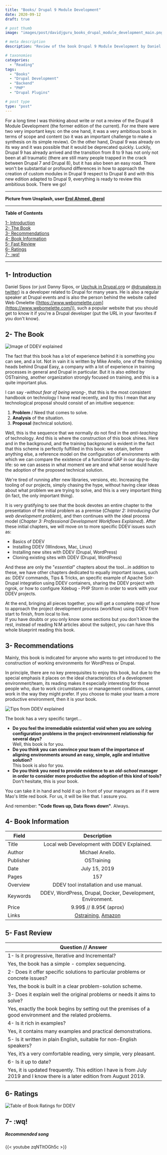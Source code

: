 ```yaml
---
title: "Books/ Drupal 9 Module Development"
date: 2020-09-12
draft: true

# post thumb
image: "images/post/davidjguru_books_drupal_module_development_main.png"

# meta description
description: "Review of the book Drupal 9 Module Development by Daniel Sipos"

# taxonomies
categories: 
  - "Reading"
tags:
  - "Books"
  - "Drupal Development"
  - "Backend"
  - "PHP"
  - "Drupal Plugins"

# post type
type: "post"
---
```



For a long time I was thinking about write or not a review of the Drupal 8 Module Development (the former edition of the current). For me there were two very important keys: on the one hand, it was a very ambitious book in terms of scope and content (so it was an important challenge to make a synthesis on its simple review). On the other hand, Drupal 9 was already on its way and it was possible that it would be deprecated quickly. Luckily, Drupal 9 has already arrived and the transition from 8 to 9 has not only not been at all traumatic (there are still many people trapped in the crack between Drupal 7 and Drupal 8), but it has also been an easy road. There won't be substantial or profound differences in how to approach the creation of custom modules in Drupal 9 respect to Drupal 8 and with this new edition adapted to Drupal 9, everything is ready to review this ambitious book. There we go!  

--------------------------------------------------------------------------------------
**Picture from Unsplash, user [Erol Ahmed, @erol](https://unsplash.com/@erol)**

  
---------------------------------------------------------------------------------

**Table of Contents**  
<!-- TOC -->  
[1- Introduction](#1--introduction)  
[2- The Book](#2--the-book)  
[3- Recommendations](#3--recommendations)  
[4- Book Information](#4--book-information)  
[5- Fast Review](#5--fast-review)  
[6- Ratings](#6--ratings)  
[7- :wq!](#7--wq)  
<!-- /TOC -->

-------------------------------------------------------------------------------

## 1- Introduction

Daniel Sipos (or just Danny Sipos, or [Upchuk in Drupal.org](https://www.drupal.org/u/upchuk) or [@drupalexp in twitter](https://twitter.com/drupalexp)) is a developer related to Drupal for many years. He is also a regular speaker at Drupal events and is also the person behind the website called Web Omelette ([https://www.webomelette.com](https://www.webomelette.com/)), such a popular website that you should get to know it if you're a Drupal developer (put the URL in your favorites if you don't know).  




## 2- The Book
![Image of DDEV explained](../../images/post/davidjguru_drupal_8_books_ddev_explained_one.png)

The fact that this book has a lot of experience behind it is something you can see, and a lot. Not in vain it is written by Mike Anello, one of the thinking heads behind Drupal Easy, a company with a lot of experience in training processes in general and Drupal in particular. But it is also edited by OSTraining, another organization strongly focused on training, and this is a quite important plus.

I can say -_without fear of being wrong_-, that this is the most consistent handbook on technology I have read recently, and by this I mean that any technological proposal should consist of an intuitive sequence:

1. **Problem** / Need that comes to solve.
2. **Analysis** of the situation.
3. **Proposal** (technical solution).

Well, this is the sequence that we normally do not find in the _anti-teaching_ of technology. And this is where the construction of this book shines. Here and in the background, and the training background is evident in the fact that this scheme is perfectly fulfilled in this book: we obtain, before anything else, a reference model on the configuration of environments with which we can compare the existence of a functional GAP in our day-to-day life: so we can assess in what moment we are and what sense would have the adoption of the proposed technical solution.   

We're tired of running after new libraries, versions, etc. Increasing the tooling of our projects, simply chasing the hype, without having clear ideas about what problem we are trying to solve, and this is a very important thing (in fact, the only important thing).  

It is very gratifying to see that the book devotes an entire chapter to the presentation of the initial problem as a premise (_Chapter 2: Introducing Our web development problem_), and then continues with the ideal process model (_Chapter 3: Professional Development Workflows Explained_). After these initial chapters, we will move on to more specific DDEV issues such as:  

* Basics of DDEV  
* Installing DDEV (Windows, Mac, Linux)  
* Installing new sites with DDEV (Drupal, WordPress)  
* Cloning existing sites with DDEV (Drupal, WordPress)  

And these are only the "_essential_" chapters about the tool...in addition to these, we have other chapters dedicated to equally important issues, such as: DDEV commands, Tips & Tricks, an specific example of Apache Solr-Drupal integration using DDEV containers, sharing the DDEV project with ngrok, or how to configure Xdebug - PHP Storm in order to work with your DDEV projects.   

At the end, bringing all pieces together, you will get a complete map of how to approach the project development process (workflow) using DDEV from start to finish, from local to live.  
If you have doubts or you only know some sections but you don't know the rest, instead of reading N:M articles about the subject, you can have this whole blueprint reading this book. 


## 3- Recommendations
Mainly, this book is indicated for anyone who wants to get introduced to the construction of working environments for WordPress or Drupal. 

In principle, there are no key prerequisites to enjoy this book, but due to the special emphasis it places on the ideal characteristics of a development environment/team, its reading makes it especially interesting for those people who, due to work circumstances or management conditions, cannot work in the way they might prefer. If you choose to make your team a more productive environment, then it is your book. 

![Tips from DDEV explained](../../images/post/davidjguru_drupal_8_books_ddev_explained_two.png)

The book has a very specific target...
* **Do you feel the irremediable existential void when you are solving configuration problems in the project-environment relationship for several days?**  
Well, this book is for you.
* **Do you think you can convince your team of the importance of aligning environments around an easy, simple, agile and intuitive solution?**  
This book is also for you.
* **Do you think you need to provide evidence to an _old-school_ manager in order to consider more productive the adoption of this kind of tools?**  
  Don't hesitate, this is your book.

You can take it in hand and hold it up in front of your managers as if it were Mao's little red book. For us, it will be like that. I assure you.

And remember: **"Code flows up, Data flows down"**. Always.


## 4- Book Information

| Field         | Description   |
| ------------- |:-------------:|
| Title         | Local web Development with DDEV Explained. |
| Author      | Michael Anello.      |
| Publisher | OSTraining      |
| Date | July 15, 2019      |
| Pages | 157      |
| Overview | DDEV tool installation and use manual.      |
| Keywords | DDEV, WordPress, Drupal, Docker, Development, Environment.      |
| Price | 9.99$ // 8.95€ (aprox)      |
| Links | [Ostraining](https://www.ostraining.com/books/local/">https://www.ostraining.com/books/local/), [Amazon](https://www.amazon.es/Local-Development-Explained-Step-Step/dp/1731048858)      |


## 5- Fast Review

| Question // Answer         | 
| ------------- |
| 1- Is it progressive, Iterative and Incremental?         |
| Yes, the book has a simple - complex sequencing.         |
| 2- Does it offer specific solutions to particular problems or concrete issues?         |
| Yes, the book is built in a clear problem-solution scheme.         |
| 3- Does it explain well the original problems or needs it aims to solve?       |
| Yes, exactly the book begins by setting out the premises of a good environment and the related problems.        |
| 4- Is it rich in examples?         |
| Yes, it contains many examples and practical demonstrations.          |
| 5- Is it written in plain English, suitable for non-English speakers?          |
| Yes, it’s a very comfortable reading, very simple, very pleasant.         |
| 6- Is it up to date?         |
| Yes, it is updated frequently. This edition I have is from July 2019 and I know there is a later edition from August 2019.          |


## 6- Ratings

![Table of Book Ratings for DDEV](../../images/post/davidjguru_drupal_8_ddev_rating_table_books.png)


## 7- :wq!


##### Recommended song

{{< youtube zqNTltOGh5c >}}
